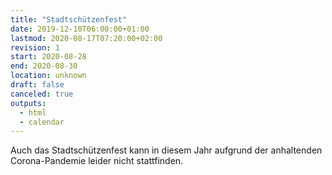 ```yaml
---
title: "Stadtschützenfest"
date: 2019-12-10T06:00:00+01:00
lastmod: 2020-08-17T07:20:00+02:00
revision: 1
start: 2020-08-28
end: 2020-08-30
location: unknown
draft: false
canceled: true
outputs:
  - html
  - calendar
---
```

Auch das Stadtschützenfest kann in diesem Jahr aufgrund der anhaltenden
Corona-Pandemie leider nicht stattfinden.
